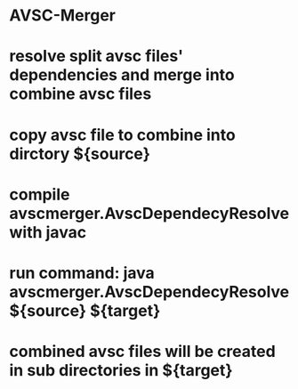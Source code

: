 # AVSC-Merger

# resolve split avsc files' dependencies and merge into combine avsc files
# copy avsc file to combine into dirctory ${source}
# compile avscmerger.AvscDependecyResolve with javac
# run command: java avscmerger.AvscDependecyResolve ${source} ${target}
# combined avsc files will be created in sub directories in ${target}

